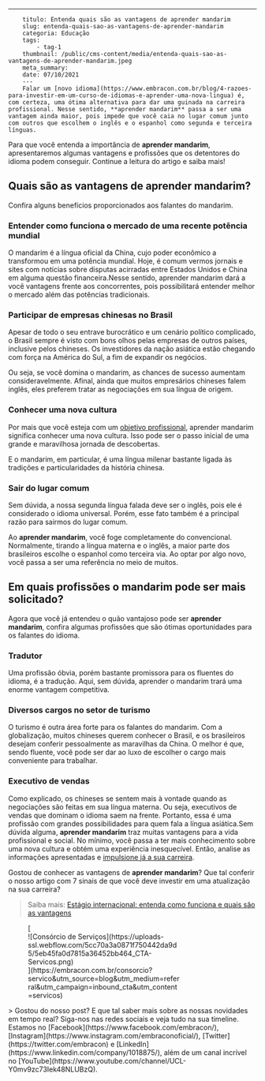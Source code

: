---
        titulo: Entenda quais são as vantagens de aprender mandarim
        slug: entenda-quais-sao-as-vantagens-de-aprender-mandarim
        categoria: Educação
        tags:
            - tag-1
        thumbnail: /public/cms-content/media/entenda-quais-sao-as-vantagens-de-aprender-mandarim.jpeg
        meta_summary: 
        date: 07/10/2021
        ---
        Falar um [novo idioma](https://www.embracon.com.br/blog/4-razoes-para-investir-em-um-curso-de-idiomas-e-aprender-uma-nova-lingua) é, com certeza, uma ótima alternativa para dar uma guinada na carreira profissional. Nesse sentido, **aprender mandarim** passa a ser uma vantagem ainda maior, pois impede que você caia no lugar comum junto com outros que escolhem o inglês e o espanhol como segunda e terceira línguas.

Para que você entenda a importância de **aprender mandarim**, apresentaremos algumas vantagens e profissões que os detentores do idioma podem conseguir. Continue a leitura do artigo e saiba mais!

Quais são as vantagens de aprender mandarim?
--------------------------------------------

Confira alguns benefícios proporcionados aos falantes do mandarim.

### Entender como funciona o mercado de uma recente potência mundial

O mandarim é a língua oficial da China, cujo poder econômico a transformou em uma potência mundial. Hoje, é comum vermos jornais e sites com notícias sobre disputas acirradas entre Estados Unidos e China em alguma questão financeira.Nesse sentido, aprender mandarim dará a você vantagens frente aos concorrentes, pois possibilitará entender melhor o mercado além das potências tradicionais.

### Participar de empresas chinesas no Brasil

Apesar de todo o seu entrave burocrático e um cenário político complicado, o Brasil sempre é visto com bons olhos pelas empresas de outros países, inclusive pelos chineses. Os investidores da nação asiática estão chegando com força na América do Sul, a fim de expandir os negócios.

Ou seja, se você domina o mandarim, as chances de sucesso aumentam consideravelmente. Afinal, ainda que muitos empresários chineses falem inglês, eles preferem tratar as negociações em sua língua de origem.

### Conhecer uma nova cultura

Por mais que você esteja com um [objetivo profissional](https://www.embracon.com.br/blog/por-que-fazer-um-intercambio-veja-7-bons-motivos), aprender mandarim significa conhecer uma nova cultura. Isso pode ser o passo inicial de uma grande e maravilhosa jornada de descobertas.

E o mandarim, em particular, é uma língua milenar bastante ligada às tradições e particularidades da história chinesa.

### Sair do lugar comum

Sem dúvida, a nossa segunda língua falada deve ser o inglês, pois ele é considerado o idioma universal. Porém, esse fato também é a principal razão para sairmos do lugar comum.

Ao **aprender mandarim**, você foge completamente do convencional. Normalmente, tirando a língua materna e o inglês, a maior parte dos brasileiros escolhe o espanhol como terceira via. Ao optar por algo novo, você passa a ser uma referência no meio de muitos.

Em quais profissões o mandarim pode ser mais solicitado?
--------------------------------------------------------

Agora que você já entendeu o quão vantajoso pode ser **aprender mandarim**, confira algumas profissões que são ótimas oportunidades para os falantes do idioma.

### Tradutor

Uma profissão óbvia, porém bastante promissora para os fluentes do idioma, é a tradução. Aqui, sem dúvida, aprender o mandarim trará uma enorme vantagem competitiva.

### Diversos cargos no setor de turismo

O turismo é outra área forte para os falantes do mandarim. Com a globalização, muitos chineses querem conhecer o Brasil, e os brasileiros desejam conferir pessoalmente as maravilhas da China. O melhor é que, sendo fluente, você pode ser dar ao luxo de escolher o cargo mais conveniente para trabalhar.

### Executivo de vendas

Como explicado, os chineses se sentem mais à vontade quando as negociações são feitas em sua língua materna. Ou seja, executivos de vendas que dominam o idioma saem na frente. Portanto, essa é uma profissão com grandes possibilidades para quem fala a língua asiática.Sem dúvida alguma, **aprender mandarim** traz muitas vantagens para a vida profissional e social. No mínimo, você passa a ter mais conhecimento sobre uma nova cultura e obtém uma experiência inesquecível. Então, analise as informações apresentadas e [impulsione já a sua carreira](https://www.embracon.com.br/blog/7-sinais-de-que-e-hora-de-investir-em-atualizacao-na-carreira).

Gostou de conhecer as vantagens de **aprender mandarim**? Que tal conferir o nosso artigo com 7 sinais de que você deve investir em uma atualização na sua carreira?

> Saiba mais: [Estágio internacional: entenda como funciona e quais são as vantagens](https://www.embracon.com.br/blog/estagio-internacional-entenda-como-funciona-e-quais-sao-as-vantagens)

<figure class="w-richtext-figure-type-image w-richtext-align-center" style="max-width:310px">[<div>![Consórcio de Serviços](https://uploads-ssl.webflow.com/5cc70a3a0871f750442da9d5/5eb45fa0d7815a36452bb464_CTA-Servicos.png)</div>](https://embracon.com.br/consorcio?servico&utm_source=blog&utm_medium=referral&utm_campaign=inbound_cta&utm_content=servicos)</figure>> Gostou do nosso post? E que tal saber mais sobre as nossas novidades em tempo real? Siga-nos nas redes sociais e veja tudo na sua timeline. Estamos no [Facebook](https://www.facebook.com/embracon/), [Instagram](https://www.instagram.com/embraconoficial/), [Twitter](https://twitter.com/embracon) e [LinkedIn](https://www.linkedin.com/company/1018875/), além de um canal incrível no [YouTube](https://www.youtube.com/channel/UCL-Y0mv9zc73Iek48NLUBzQ).
        